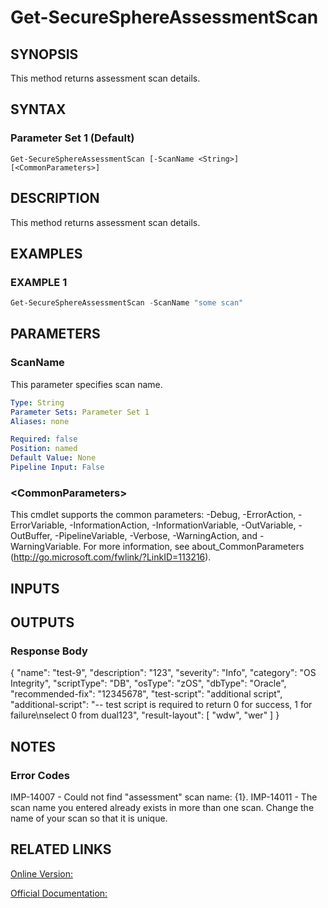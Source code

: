 ﻿# Get-SecureSphereAssessmentScan

## SYNOPSIS
This method returns assessment scan details.

## SYNTAX

### Parameter Set 1 (Default)
```
Get-SecureSphereAssessmentScan [-ScanName <String>] [<CommonParameters>]
```

## DESCRIPTION
This method returns assessment scan details.

## EXAMPLES

### EXAMPLE 1

```powershell
Get-SecureSphereAssessmentScan -ScanName "some scan"
```

## PARAMETERS

### ScanName
This parameter specifies scan name.

```yaml
Type: String
Parameter Sets: Parameter Set 1
Aliases: none

Required: false
Position: named
Default Value: None
Pipeline Input: False
```

### \<CommonParameters\>
This cmdlet supports the common parameters: -Debug, -ErrorAction, -ErrorVariable, -InformationAction, -InformationVariable, -OutVariable, -OutBuffer, -PipelineVariable, -Verbose, -WarningAction, and -WarningVariable. For more information, see about_CommonParameters (http://go.microsoft.com/fwlink/?LinkID=113216).

## INPUTS

## OUTPUTS

### Response Body
{
"name": "test-9",
"description": "123",
"severity": "Info",
"category": "OS Integrity",
"scriptType": "DB",
"osType": "zOS",
"dbType": "Oracle",
"recommended-fix": "12345678",
"test-script": "additional script",
"additional-script": "-- test script is required to return 0 for success, 1 for failure\\nselect 0 from dual123",
"result-layout": [ "wdw", "wer" ]
}

## NOTES

### Error Codes
IMP-14007 - Could not find "assessment" scan name: {1}.
IMP-14011 - The scan name you entered already exists in more than one scan. Change the name of your scan so that it is unique.

## RELATED LINKS

[Online Version:](https://github.com/akshinmustafayev/Documentation/MD)

[Official Documentation:](https://docs.imperva.com/bundle/v13.6-api-reference-guide/page/70919.htm)



